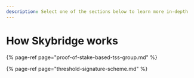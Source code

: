 ```yaml
---
description: Select one of the sections below to learn more in-depth
---
```


# How Skybridge works

{% page-ref page="proof-of-stake-based-tss-group.md" %}

{% page-ref page="threshold-signature-scheme.md" %}



